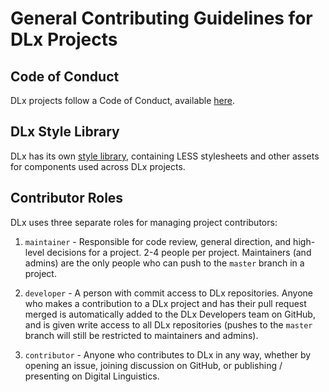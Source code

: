 # General Contributing Guidelines for DLx Projects

## Code of Conduct

DLx projects follow a Code of Conduct, available [here][1].

## DLx Style Library

DLx has its own [style library][2], containing LESS stylesheets and other assets for components used across DLx projects.

## Contributor Roles

DLx uses three separate roles for managing project contributors:

1. `maintainer` - Responsible for code review, general direction, and high-level decisions for a project. 2-4 people per project. Maintainers (and admins) are the only people who can push to the `master` branch in a project.

1. `developer` - A person with commit access to DLx repositories. Anyone who makes a contribution to a DLx project and has their pull request merged is automatically added to the DLx Developers team on GitHub, and is given write access to all DLx repositories (pushes to the `master` branch will still be restricted to maintainers and admins).

1. `contributor` - Anyone who contributes to DLx in any way, whether by opening an issue, joining discussion on GitHub, or publishing / presenting on Digital Linguistics.

[1]: https://github.com/digitallinguistics/digitallinguistics.github.io/blob/master/.github/CODE_OF_CONDUCT.md
[2]: https://styles.digitallinguistics.io
[3]: https://semantic-ui.com/
[4]: https://semantic-ui.com/introduction/getting-started.html#using-build-tools
